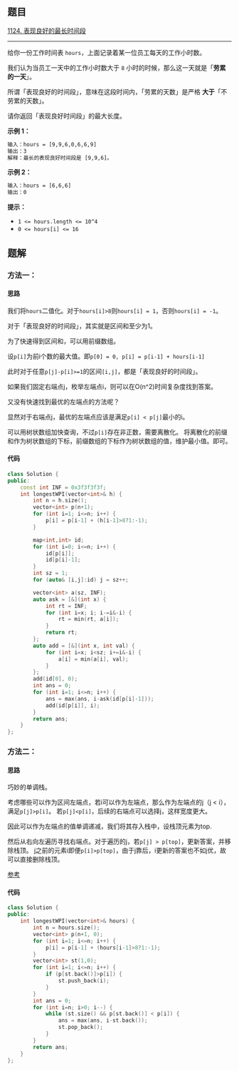 ## 题目

[1124. 表现良好的最长时间段](https://leetcode.cn/problems/longest-well-performing-interval/)

---

给你一份工作时间表 `hours`，上面记录着某一位员工每天的工作小时数。

我们认为当员工一天中的工作小时数大于 `8` 小时的时候，那么这一天就是「**劳累的一天**」。

所谓「表现良好的时间段」，意味在这段时间内，「劳累的天数」是严格 **大于**「不劳累的天数」。

请你返回「表现良好时间段」的最大长度。

  

**示例 1：**

```txt
输入：hours = [9,9,6,0,6,6,9]
输出：3
解释：最长的表现良好时间段是 [9,9,6]。
```

**示例 2：**

```txt
输入：hours = [6,6,6]
输出：0
```
  

**提示：**

-   `1 <= hours.length <= 10^4`
-   `0 <= hours[i] <= 16`

  

## 题解

### 方法一：

#### 思路

我们将`hours`二值化。对于`hours[i]>8`则`hours[i] = 1`，否则`hours[i] = -1`。

对于「表现良好的时间段」，其实就是区间和至少为1。

为了快速得到区间和，可以用前缀数组。

设`p[i]`为前i个数的最大值。即`p[0] = 0, p[i] = p[i-1] + hours[i-1]`

此时对于任意`p[j]-p[i]>=1`的区间`[i,j]`，都是「表现良好的时间段」。

如果我们固定右端点j，枚举左端点i，则可以在O(n^2)时间复杂度找到答案。

又没有快速找到最优的左端点的方法呢？

显然对于右端点j，最优的左端点应该是满足`p[i] < p[j]`最小的i。

可以用树状数组加快查询，不过`p[i]`存在非正数，需要离散化。
将离散化的前缀和作为树状数组的下标，前缀数组的下标作为树状数组的值，维护最小值。即可。

#### 代码

```cpp
class Solution {
public:
    const int INF = 0x3f3f3f3f;
    int longestWPI(vector<int>& h) {
        int n = h.size();
        vector<int> p(n+1);
        for (int i=1; i<=n; i++) {
            p[i] = p[i-1] + (h[i-1]>8?1:-1);
        }

        map<int,int> id;
        for (int i=0; i<=n; i++) {
            id[p[i]];
            id[p[i]-1];
        }
        int sz = 1;
        for (auto& [i,j]:id) j = sz++;

        vector<int> a(sz, INF);
        auto ask = [&](int x) {
            int rt = INF;
            for (int i=x; i; i-=i&-i) {
                rt = min(rt, a[i]);
            }
            return rt;
        };
        auto add = [&](int x, int val) {
            for (int i=x; i<sz; i+=i&-i) {
                a[i] = min(a[i], val);
            }
        };
        add(id[0], 0);
        int ans = 0;
        for (int i=1; i<=n; i++) {
            ans = max(ans, i-ask(id[p[i]-1]));
            add(id[p[i]], i);
        }
        return ans;
    }
};
```
### 方法二：

#### 思路

巧妙的单调栈。

考虑哪些可以作为区间左端点，若i可以作为左端点，那么作为左端点的j（j < i），满足`p[j]>p[i]`。
若`p[j]<p[i]`，后续的右端点可以选择j，这样宽度更大。

因此可以作为左端点的值单调递减，我们将其存入栈中，设栈顶元素为top.

然后从右向左遍历寻找右端点。对于遍历的j，若`p[j] > p[top]`，更新答案，并移除栈顶。
j之前的元素i即便`p[i]>p[top]`，由于j靠后，i更新的答案也不如j优，故可以直接删除栈顶。

[参考](https://leetcode.cn/problems/longest-well-performing-interval/solution/liang-chong-zuo-fa-liang-zhang-tu-miao-d-hysl/)

#### 代码

```cpp
class Solution {
public:
    int longestWPI(vector<int>& hours) {
        int n = hours.size();
        vector<int> p(n+1, 0);
        for (int i=1; i<=n; i++) {
            p[i] = p[i-1] + (hours[i-1]>8?1:-1);
        }
        vector<int> st(1,0);
        for (int i=1; i<=n; i++) {
            if (p[st.back()]>p[i]) {
                st.push_back(i);
            }
        }
        int ans = 0;
        for (int i=n; i>0; i--) {
            while (st.size() && p[st.back()] < p[i]) {
                ans = max(ans, i-st.back());
                st.pop_back();
            }
        }
        return ans;
    }
};
```
